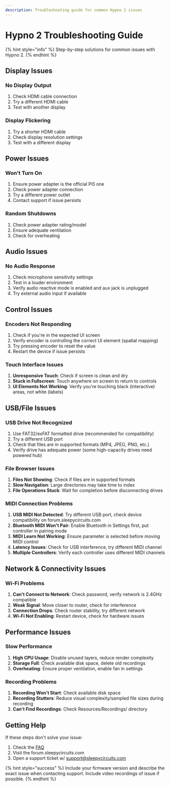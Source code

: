 ```yaml
---
description: Troubleshooting guide for common Hypno 2 issues
---
```


# Hypno 2 Troubleshooting Guide

{% hint style="info" %}
Step-by-step solutions for common issues with Hypno 2.
{% endhint %}

## Display Issues

### No Display Output

1. Check HDMI cable connection
2. Try a different HDMI cable
3. Test with another display

### Display Flickering

1. Try a shorter HDMI cable
2. Check display resolution settings
3. Test with a different display

## Power Issues

### Won't Turn On

1. Ensure power adapter is the official Pi5 one
2. Check power adapter connection
3. Try a different power outlet
4. Contact support if issue persists

### Random Shutdowns

1. Check power adapter rating/model
2. Ensure adequate ventilation
3. Check for overheating

## Audio Issues

### No Audio Response

1. Check microphone sensitivity settings
2. Test in a louder environment
3. Verify audio reactive mode is enabled and aux jack is unplugged
4. Try external audio input if available

## Control Issues

### Encoders Not Responding

1. Check if you're in the expected UI screen
2. Verify encoder is controlling the correct UI element (spatial mapping)
3. Try pressing encoder to reset the value
4. Restart the device if issue persists

### Touch Interface Issues

1. **Unresponsive Touch**: Check if screen is clean and dry
2. **Stuck in Fullscreen**: Touch anywhere on screen to return to controls
3. **UI Elements Not Working**: Verify you're touching black (interactive) areas, not white (labels)

## USB/File Issues

### USB Drive Not Recognized

1. Use FAT32/exFAT formatted drive (recommended for compatibility)
2. Try a different USB port&#x20;
3. Check that files are in supported formats (MP4, JPEG, PNG, etc.)
4. Verify drive has adequate power (some high-capacity drives need powered hub)

### File Browser Issues

1. **Files Not Showing**: Check if files are in supported formats
2. **Slow Navigation**: Large directories may take time to index
3. **File Operations Stuck**: Wait for completion before disconnecting drives

### MIDI Connection Problems

1. **USB MIDI Not Detected**: Try different USB port, check device compatibility on forum.sleepycircuits.com
2. **Bluetooth MIDI Won't Pair**: Enable Bluetooth in Settings first, put controller in pairing mode
3. **MIDI Learn Not Working**: Ensure parameter is selected before moving MIDI control
4. **Latency Issues**: Check for USB interference, try different MIDI channel
5. **Multiple Controllers**: Verify each controller uses different MIDI channels

## Network & Connectivity Issues

### Wi-Fi Problems

1. **Can't Connect to Network**: Check password, verify network is 2.4GHz compatible
2. **Weak Signal**: Move closer to router, check for interference
3. **Connection Drops**: Check router stability, try different network
4. **Wi-Fi Not Enabling**: Restart device, check for hardware issues

## Performance Issues

### Slow Performance

1. **High CPU Usage**: Disable unused layers, reduce render complexity
2. **Storage Full**: Check available disk space, delete old recordings
3. **Overheating**: Ensure proper ventilation, enable fan in settings

### Recording Problems

1. **Recording Won't Start**: Check available disk space
2. **Recording Stutters**: Reduce visual complexity/sampled file sizes during recording
3. **Can't Find Recordings**: Check Resources/Recordings/ directory

## Getting Help

If these steps don't solve your issue:

1. Check the [FAQ](hypno-2-faq.md)
2. Visit the forum.sleepycircuits.com
3. Open a support ticket w/ support@sleepycircuits.com

{% hint style="success" %}
Include your firmware version and describe the exact issue when contacting support. Include video recordings of issue if possible.
{% endhint %}
